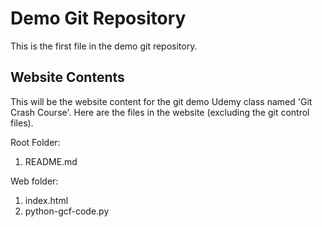 # Demo Git Repository

This is the first file in the demo git repository.

## Website Contents

This will be the website content for the git demo Udemy class named 'Git Crash Course'.  Here are the files in the website (excluding the git control files).

Root Folder:
1.  README.md

Web folder:
1.  index.html
2.  python-gcf-code.py
